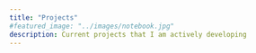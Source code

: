 ```yaml
---
title: "Projects"
#featured_image: "../images/notebook.jpg"
description: Current projects that I am actively developing
---
```

